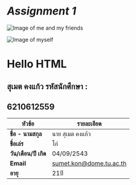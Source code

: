 

# *Assignment 1*
![Image of me and my friends](https://scontent.fbkk29-1.fna.fbcdn.net/v/t1.6435-9/p640x640/52647456_2208313025914052_2357211801621364736_n.jpg?_nc_cat=106&ccb=1-5&_nc_sid=e3f864&_nc_ohc=2toFzl7AzN0AX8Y99lJ&_nc_ht=scontent.fbkk29-1.fna&oh=2aab1ac2363705f4ce4c1d8e84b058d1&oe=614E28A6)

![Image of myself](https://scontent.fbkk29-1.fna.fbcdn.net/v/t1.18169-9/12745693_1033341130077920_8552204055152693962_n.jpg?_nc_cat=104&ccb=1-5&_nc_sid=19026a&_nc_ohc=UB6-I6YVcO8AX82V2wJ&_nc_ht=scontent.fbkk29-1.fna&oh=a9aa457adaa45a5dd7bd6a1205811e23&oe=614EA325)

# Hello HTML 
## สุเมต คงแก้ว รหัสนักศึกษา : 
## 6210612559
 
 | **หัวข้อ** | **รายละเอียด** |
| --------- | ---------- |
|   **ชื่อ - นามสกุล**  |    นาย สุเมต คงแก้ว   |
|   **ชื่อเล่ร**  |    โก๋   |
|   **วัน/เดือน/ปี เกิด**  |    04/09/2543   |
|   **Email**  |    sumet.kon@dome.tu.ac.th   |
|   **อายุ**  |    21ปี   |
